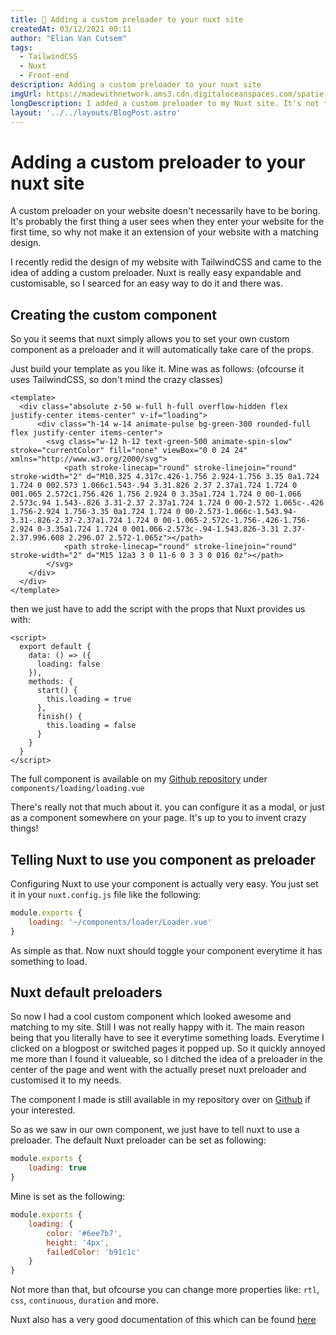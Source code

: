 ```yaml
---
title: 💫 Adding a custom preloader to your nuxt site
createdAt: 03/12/2021 00:11
author: "Elian Van Cutsem"
tags:
  - TailwindCSS
  - Nuxt
  - Front-end
description: Adding a custom preloader to your nuxt site
imgUrl: https://madewithnetwork.ams3.cdn.digitaloceanspaces.com/spatie-space-production/3075/nuxtjs-2.jpg
longDescription: I added a custom preloader to my Nuxt site. It's not that difficult, here's how I did it.
layout: '../../layouts/BlogPost.astro'
---
```


# Adding a custom preloader to your nuxt site

A custom preloader on your website doesn't necessarily have to be boring. It's probably the first thing a user sees when they enter your website for the first time, so why not make it an extension of your website with a matching design.

I recently redid the design of my website with TailwindCSS and came to the idea of adding a custom preloader. Nuxt is really easy expandable and customisable, so I searced for an easy way to do it and there was.

## Creating the custom component

So you it seems that nuxt simply allows you to set your own custom component as a preloader and it will automatically take care of the props.

Just build your template as you like it. Mine was as follows: (ofcourse it uses TailwindCSS, so don't mind the crazy classes)

```vue
<template>
  <div class="absolute z-50 w-full h-full overflow-hidden flex justify-center items-center" v-if="loading">
      <div class="h-14 w-14 animate-pulse bg-green-300 rounded-full flex justify-center items-center">
        <svg class="w-12 h-12 text-green-500 animate-spin-slow" stroke="currentColor" fill="none" viewBox="0 0 24 24" xmlns="http://www.w3.org/2000/svg">
            <path stroke-linecap="round" stroke-linejoin="round" stroke-width="2" d="M10.325 4.317c.426-1.756 2.924-1.756 3.35 0a1.724 1.724 0 002.573 1.066c1.543-.94 3.31.826 2.37 2.37a1.724 1.724 0 001.065 2.572c1.756.426 1.756 2.924 0 3.35a1.724 1.724 0 00-1.066 2.573c.94 1.543-.826 3.31-2.37 2.37a1.724 1.724 0 00-2.572 1.065c-.426 1.756-2.924 1.756-3.35 0a1.724 1.724 0 00-2.573-1.066c-1.543.94-3.31-.826-2.37-2.37a1.724 1.724 0 00-1.065-2.572c-1.756-.426-1.756-2.924 0-3.35a1.724 1.724 0 001.066-2.573c-.94-1.543.826-3.31 2.37-2.37.996.608 2.296.07 2.572-1.065z"></path>
            <path stroke-linecap="round" stroke-linejoin="round" stroke-width="2" d="M15 12a3 3 0 11-6 0 3 3 0 016 0z"></path>
        </svg>
    </div>
  </div>
</template>
```

then we just have to add the script with the props that Nuxt provides us with:

```vue
<script>
  export default {
    data: () => ({
      loading: false
    }),
    methods: {
      start() {
        this.loading = true
      },
      finish() {
        this.loading = false
      }
    }
  }
</script>
```

The full component is available on my [Github repository](<https://github.com/ElianVanCutsem/elianvancutsem.github.io>) under `components/loading/loading.vue`

There's really not that much about it. you can configure it as a modal, or just as a component somewhere on your page. It's up to you to invent crazy things!

## Telling Nuxt to use you component as preloader

Configuring Nuxt to use your component is actually very easy. You just set it in your `nuxt.config.js` file like the following:

```js
module.exports {
    loading: '~/components/loader/Loader.vue'
}
```

As simple as that. Now nuxt should toggle your component everytime  it has something to load.

## Nuxt default preloaders

So now I had a cool custom component which looked awesome and matching to my site. Still I was not really happy with it. The main reason being that you literally have to see it everytime something loads. Everytime I clicked on a blogpost or switched pages it popped up. So it quickly annoyed me more than I found it valueable, so I ditched the idea of a preloader in the center of the page and went with the actually preset nuxt preloader and customised it to my needs.

The component I made is still available in my repository over on [Github](<https://github.com/ElianVanCutsem/elianvancutsem.github.io>) if your interested.

So as we saw in our own component, we just have to tell nuxt to use a preloader. The default Nuxt preloader can be set as following:

```js
module.exports {
    loading: true
}
```

Mine is set as the following:

```js
module.exports {
    loading: {
        color: '#6ee7b7',
        height: '4px',
        failedColor: 'b91c1c'
    }
}
```

Not more than that, but ofcourse you can change more properties like: `rtl`, `css`, `continuous`, `duration` and more.

Nuxt also has a very good documentation of this which can be found [here](<https://nuxtjs.org/docs/2.x/configuration-glossary/configuration-loading>)